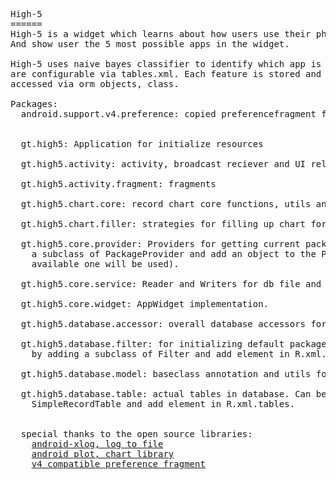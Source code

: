 <pre>High-5
======
High-5 is a widget which learns about how users use their phone, when/where/how they launch their apps. 
And show user the 5 most possible apps in the widget.

High-5 uses naive bayes classifier to identify which app is more likely to be used. All static features 
are configurable via tables.xml. Each feature is stored and represented by a table in sqlite. All data 
accessed via orm objects, class<? extends Table>.

Packages:
  android.support.v4.preference: copied preferencefragment from <a href="https://github.com/kolavar/android-support-v4-preferencefragment">v4 compatible preference fragment</a>

  
  gt.high5: Application for initialize resources
  
  gt.high5.activity: activity, broadcast reciever and UI related utils
  
  gt.high5.activity.fragment: fragments
  
  gt.high5.chart.core: record chart core functions, utils and base classes
  
  gt.high5.chart.filler: strategies for filling up chart for different records
  
  gt.high5.core.provider: Providers for getting current package information. Can be extended by adding 
    a subclass of PackageProvider and add an object to the PackageProvider.priority array(the first 
    available one will be used).
    
  gt.high5.core.service: Reader and Writers for db file and preference.
  
  gt.high5.core.widget: AppWidget implementation.
  
  gt.high5.database.accessor: overall database accessors for changing data in database.
  
  gt.high5.database.filter: for initializing default package filters to init ignore set. Can be extended
    by adding a subclass of Filter and add element in R.xml.filters
    
  gt.high5.database.model: baseclass annotation and utils for ORM tables.
  
  gt.high5.database.table: actual tables in database. Can be extended by adding a subclass of Table/ RecordTable/ 
    SimpleRecordTable and add element in R.xml.tables.
    
    
  special thanks to the open source libraries:
    <a href="https://github.com/curioustechizen/android-xlog">android-xlog, log to file</a>
    <a href="http://androidplot.com/">android plot, chart library</a>
    <a href="https://github.com/kolavar/android-support-v4-preferencefragment">v4 compatible preference fragment</a>
</pre>
